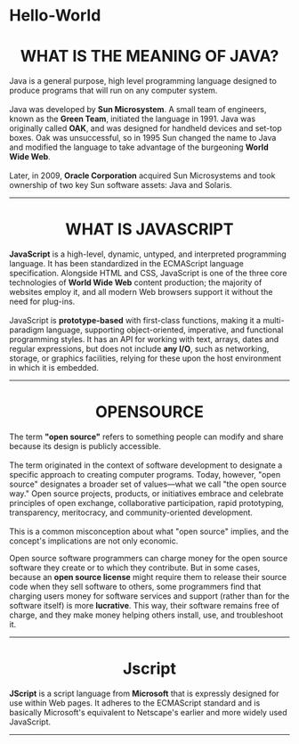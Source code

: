 # Hello-World

<html>
<head>
<center><h1>WHAT IS THE MEANING OF JAVA?</h1></center>
<title>
Meaning of Java.
</title>
</head>
<body>
<p>
Java is a general purpose, high level programming language designed to produce programs that will run on any computer system.
<br><br>
Java was developed by <b>Sun Microsystem</b>. A small team of engineers, known as the <b>Green Team</b>, initiated the language in 1991. Java was originally called <b>OAK</b>, and was designed for handheld devices and set-top boxes. Oak was unsuccessful, so in 1995 Sun changed the name to Java and modified the language to take advantage of the burgeoning <b>World Wide Web</b>.
<br><br>
Later, in 2009, <b>Oracle Corporation</b> acquired Sun Microsystems and took ownership of two key Sun software assets: Java and Solaris.
</p>
<hr>
</body>
</html>
<html>
<head>
<center><h1>WHAT IS JAVASCRIPT</h1></center>
<title>
JavaScript
</title>
</head>
<body>
<p>
<b>JavaScript</b> is a high-level, dynamic, untyped, and interpreted programming language. It has been standardized in the ECMAScript language specification. Alongside HTML and CSS, JavaScript is one of the three core technologies of <b>World Wide Web</b> content production; the majority of websites employ it, and all modern Web browsers support it without the need for plug-ins.
<br><br> 
JavaScript is <b>prototype-based</b> with first-class functions, making it a multi-paradigm language, supporting object-oriented, imperative, and functional programming styles. It has an API for working with text, arrays, dates and regular expressions, but does not include <b>any I/O</b>, such as networking, storage, or graphics facilities, relying for these upon the host environment in which it is embedded.
</p>
<hr>
</body>
</html>
<html>
<head>
<center><h1>OPENSOURCE</h1></center>
<title>
What is opensource
</title>
</head>
<body>
<p>
The term <b>"open source"</b> refers to something people can modify and share because its design is publicly accessible.
<br><br>
The term originated in the context of software development to designate a specific approach to creating computer programs. Today, however, "open source" designates a broader set of values—what we call "the open source way." Open source projects, products, or initiatives embrace and celebrate principles of open exchange, collaborative participation, rapid prototyping, transparency, meritocracy, and community-oriented development.
<br><br>
This is a common misconception about what "open source" implies, and the concept's implications are not only economic.

Open source software programmers can charge money for the open source software they create or to which they contribute. But in some cases, because an <b>open source license</b> might require them to release their source code when they sell software to others, some programmers find that charging users money for software services and support (rather than for the software itself) is more <b>lucrative</b>. This way, their software remains free of charge, and they make money helping others install, use, and troubleshoot it.
</p>
<hr>
</body>
</html>
<html>
<head>
<center><h1>Jscript</h1></center>
<title>
What is Jscript?
</title>
</head>
<body>
<p>
<b>JScript</b> is a script language from <b>Microsoft</b> that is expressly designed for use within Web pages. It adheres to the ECMAScript standard and is basically Microsoft's equivalent to Netscape's earlier and more widely used JavaScript.
<br>
</p>
<hr>
</body>
</html>
